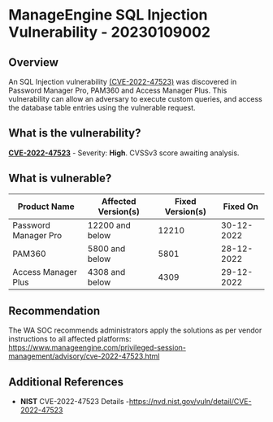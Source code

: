 # ManageEngine SQL Injection Vulnerability - 20230109002

## Overview

An SQL Injection vulnerability [(CVE-2022-47523)](https://www.manageengine.com/privileged-session-management/advisory/cve-2022-47523.html) was discovered in Password Manager Pro, PAM360 and Access Manager Plus. This vulnerability can allow an adversary to execute custom queries, and access the database table entries using the vulnerable request.

## What is the vulnerability?

[**CVE-2022-47523**](https://cve.mitre.org/cgi-bin/cvename.cgi?name=CVE-2022-47523) - Severity: **High**. CVSSv3 score awaiting analysis.

## What is vulnerable?

| Product Name         | Affected Version(s) | Fixed Version(s) | Fixed On   |
| -------------------- | ------------------- | ---------------- | ---------- |
| Password Manager Pro | 12200 and below     | 12210            | 30-12-2022 |
| PAM360               | 5800 and below      | 5801             | 28-12-2022 |
| Access Manager Plus  | 4308 and below      | 4309             | 29-12-2022 |

## Recommendation

The WA SOC recommends administrators apply the solutions as per vendor instructions to all affected platforms: <https://www.manageengine.com/privileged-session-management/advisory/cve-2022-47523.html>

## Additional References

- **NIST** CVE-2022-47523 Details -<https://nvd.nist.gov/vuln/detail/CVE-2022-47523>
